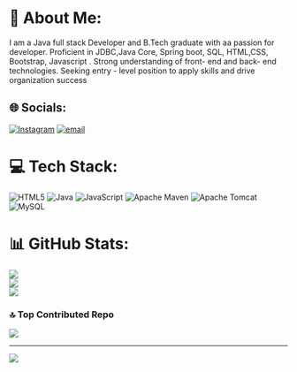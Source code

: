# 💫 About Me:
I am a Java full stack Developer and B.Tech graduate with aa passion for developer. Proficient in JDBC,Java Core, Spring boot, SQL, HTML,CSS, Bootstrap, Javascript . Strong understanding of front- end and back- end technologies. Seeking entry - level position to apply skills and drive organization success


## 🌐 Socials:
[![Instagram](https://img.shields.io/badge/Instagram-%23E4405F.svg?logo=Instagram&logoColor=white)](https://instagram.com/_bluemoon__17) [![email](https://img.shields.io/badge/Email-D14836?logo=gmail&logoColor=white)](mailto:adyaputtachandana@gmail.com) 

# 💻 Tech Stack:
![HTML5](https://img.shields.io/badge/html5-%23E34F26.svg?style=plastic&logo=html5&logoColor=white) ![Java](https://img.shields.io/badge/java-%23ED8B00.svg?style=plastic&logo=openjdk&logoColor=white) ![JavaScript](https://img.shields.io/badge/javascript-%23323330.svg?style=plastic&logo=javascript&logoColor=%23F7DF1E) ![Apache Maven](https://img.shields.io/badge/Apache%20Maven-C71A36?style=plastic&logo=Apache%20Maven&logoColor=white) ![Apache Tomcat](https://img.shields.io/badge/apache%20tomcat-%23F8DC75.svg?style=plastic&logo=apache-tomcat&logoColor=black) ![MySQL](https://img.shields.io/badge/mysql-4479A1.svg?style=plastic&logo=mysql&logoColor=white)
# 📊 GitHub Stats:
![](https://github-readme-stats.vercel.app/api?username=Chandu-172003&theme=rose_pine&hide_border=false&include_all_commits=true&count_private=true)<br/>
![](https://nirzak-streak-stats.vercel.app/?user=Chandu-172003&theme=rose_pine&hide_border=false)<br/>
![](https://github-readme-stats.vercel.app/api/top-langs/?username=Chandu-172003&theme=rose_pine&hide_border=false&include_all_commits=true&count_private=true&layout=compact)

### 🔝 Top Contributed Repo
![](https://github-contributor-stats.vercel.app/api?username=Chandu-172003&limit=5&theme=gruvbox_light&combine_all_yearly_contributions=true)

---
[![](https://visitcount.itsvg.in/api?id=Chandu-172003&icon=2&color=1)](https://visitcount.itsvg.in)

<!-- Proudly created with GPRM ( https://gprm.itsvg.in ) -->
